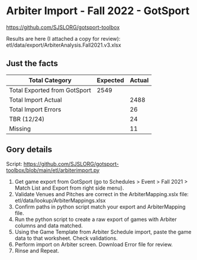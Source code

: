 # Arbiter Import - Fall 2022 - GotSport

https://github.com/SJSLORG/gotsport-toolbox

Results are here (I attached a copy for review): etl/data/export/ArbiterAnalysis.Fall2021.v3.xlsx

## Just the facts

| Total Category | Expected | Actual |
|----------------|----------|--------|			
| Total Exported from GotSport | 2549	||
| Total Import Actual |	|2488 |
| Total Import Errors | |26 |
| TBR (12/24) | | 24 |
| Missing | | 11 |


## Gory details

Script: https://github.com/SJSLORG/gotsport-toolbox/blob/main/etl/arbiterimport.py

1. Get game export from GotSport (go to Schedules > Event > Fall 2021 > Match List and Export from right side menu).
2. Validate Venues and Pitches are correct in the ArbiterMapping.xslx file: etl/data/lookup/ArbiterMappings.xlsx
3. Confirm paths in python script match your export and ArbiterMapping file.
4. Run the python script to create a raw export of games with Arbiter columns and data matched.
4. Using the Game Template from Arbiter Schedule import, paste the game data to that worksheet.  Check validations.
5. Perform import on Arbiter screen.  Download Error file for review.
6. Rinse and Repeat.
